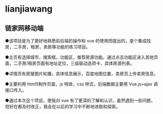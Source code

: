 # lianjiawang
## 链家网移动端 ##
●该项目是为了更好地熟悉前后端的操作和 vue 的使用而提出的，是个集成找房，二手房，租房，卖房等功能的练习项目。

●主页有选择城市，搜索框，功能区，推荐房源功能。通过点击功能区进入其他页面，二手房/租房页面有地址定位，三级联动选项卡，具体房源列表。

●详情页有房屋图片轮播，具体信息展示，百度地图位置，卖房页上传卖房信息。

●主要利用 html5制作页面，js 特效，css 样式，后端数据主要用  Vue.js+ajax 调接口传入。

●通过本次这个项目，使我对 vue 有了更深的了解和认识，虽然遇到一些问题，但好在都及时改正，我会在以后的学习中不断地进取和探索。